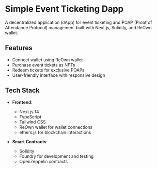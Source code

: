 # Simple Event Ticketing Dapp

A decentralized application (dApp) for event ticketing and POAP (Proof of Attendance Protocol) management built with Next.js, Solidity, and ReOwn wallet.

## Features

- Connect wallet using ReOwn wallet
- Purchase event tickets as NFTs
- Redeem tickets for exclusive POAPs
- User-friendly interface with responsive design

## Tech Stack

- **Frontend**:
  - Next.js 14
  - TypeScript
  - Tailwind CSS
  - ReOwn wallet for wallet connections
  - ethers.js for blockchain interactions

- **Smart Contracts**:
  - Solidity
  - Foundry for development and testing
  - OpenZeppelin contracts
